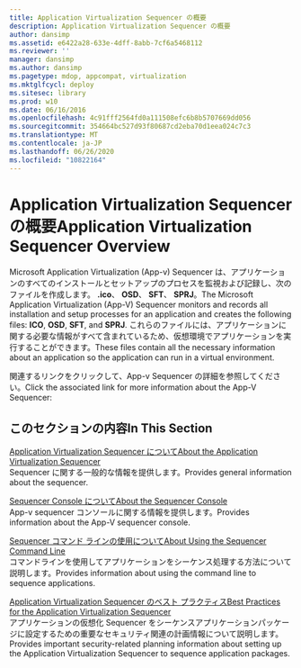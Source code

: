 ```yaml
---
title: Application Virtualization Sequencer の概要
description: Application Virtualization Sequencer の概要
author: dansimp
ms.assetid: e6422a28-633e-4dff-8abb-7cf6a5468112
ms.reviewer: ''
manager: dansimp
ms.author: dansimp
ms.pagetype: mdop, appcompat, virtualization
ms.mktglfcycl: deploy
ms.sitesec: library
ms.prod: w10
ms.date: 06/16/2016
ms.openlocfilehash: 4c91fff2564fd0a111508efc6b8b5707669dd056
ms.sourcegitcommit: 354664bc527d93f80687cd2eba70d1eea024c7c3
ms.translationtype: MT
ms.contentlocale: ja-JP
ms.lasthandoff: 06/26/2020
ms.locfileid: "10822164"
---
```

# <span data-ttu-id="a5c23-103">Application Virtualization Sequencer の概要</span><span class="sxs-lookup"><span data-stu-id="a5c23-103">Application Virtualization Sequencer Overview</span></span>


<span data-ttu-id="a5c23-104">Microsoft Application Virtualization (App-v) Sequencer は、アプリケーションのすべてのインストールとセットアップのプロセスを監視および記録し、次のファイルを作成します。 **.ico**、 **OSD**、 **SFT**、 **SPRJ**。</span><span class="sxs-lookup"><span data-stu-id="a5c23-104">The Microsoft Application Virtualization (App-V) Sequencer monitors and records all installation and setup processes for an application and creates the following files: **ICO**, **OSD**, **SFT**, and **SPRJ**.</span></span> <span data-ttu-id="a5c23-105">これらのファイルには、アプリケーションに関する必要な情報がすべて含まれているため、仮想環境でアプリケーションを実行することができます。</span><span class="sxs-lookup"><span data-stu-id="a5c23-105">These files contain all the necessary information about an application so the application can run in a virtual environment.</span></span>

<span data-ttu-id="a5c23-106">関連するリンクをクリックして、App-v Sequencer の詳細を参照してください。</span><span class="sxs-lookup"><span data-stu-id="a5c23-106">Click the associated link for more information about the App-V Sequencer:</span></span>

## <span data-ttu-id="a5c23-107">このセクションの内容</span><span class="sxs-lookup"><span data-stu-id="a5c23-107">In This Section</span></span>


<a href="" id="about-the-application-virtualization-sequencer"></a>[<span data-ttu-id="a5c23-108">Application Virtualization Sequencer について</span><span class="sxs-lookup"><span data-stu-id="a5c23-108">About the Application Virtualization Sequencer</span></span>](about-the-application-virtualization-sequencer.md)  
<span data-ttu-id="a5c23-109">Sequencer に関する一般的な情報を提供します。</span><span class="sxs-lookup"><span data-stu-id="a5c23-109">Provides general information about the sequencer.</span></span>

<a href="" id="about-the-sequencer-console"></a>[<span data-ttu-id="a5c23-110">Sequencer Console について</span><span class="sxs-lookup"><span data-stu-id="a5c23-110">About the Sequencer Console</span></span>](about-the-sequencer-console.md)  
<span data-ttu-id="a5c23-111">App-v sequencer コンソールに関する情報を提供します。</span><span class="sxs-lookup"><span data-stu-id="a5c23-111">Provides information about the App-V sequencer console.</span></span>

<a href="" id="about-using-the-sequencer-command-line"></a>[<span data-ttu-id="a5c23-112">Sequencer コマンド ラインの使用について</span><span class="sxs-lookup"><span data-stu-id="a5c23-112">About Using the Sequencer Command Line</span></span>](about-using-the-sequencer-command-line.md)  
<span data-ttu-id="a5c23-113">コマンドラインを使用してアプリケーションをシーケンス処理する方法について説明します。</span><span class="sxs-lookup"><span data-stu-id="a5c23-113">Provides information about using the command line to sequence applications.</span></span>

<a href="" id="best-practices-for-the-application-virtualization-sequencer"></a>[<span data-ttu-id="a5c23-114">Application Virtualization Sequencer のベスト プラクティス</span><span class="sxs-lookup"><span data-stu-id="a5c23-114">Best Practices for the Application Virtualization Sequencer</span></span>](best-practices-for-the-application-virtualization-sequencer-sp1.md)  
<span data-ttu-id="a5c23-115">アプリケーションの仮想化 Sequencer をシーケンスアプリケーションパッケージに設定するための重要なセキュリティ関連の計画情報について説明します。</span><span class="sxs-lookup"><span data-stu-id="a5c23-115">Provides important security-related planning information about setting up the Application Virtualization Sequencer to sequence application packages.</span></span>

 

 






